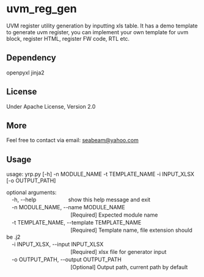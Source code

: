 # uvm_reg_gen
UVM register utility generation by inputting xls table.
It has a demo template to generate uvm register, you can implement your own template for uvm block, register HTML, register FW code, RTL etc.

## Dependency
openpyxl jinja2

## License
Under Apache License, Version 2.0

## More
Feel free to contact via email: seabeam@yahoo.com

## Usage
usage: yrp.py [-h] -n MODULE_NAME -t TEMPLATE_NAME -i INPUT_XLSX [-o OUTPUT_PATH]

optional arguments:  
　-h, --help　　　　　　show this help message and exit  
　-n MODULE_NAME, --name MODULE_NAME  
　　　　　　　　　　　　[Required] Expected module name  
　-t TEMPLATE_NAME, --template TEMPLATE_NAME  
　　　　　　　　　　　　[Required] Template name, file extension should be .j2  
　-i INPUT_XLSX, --input INPUT_XLSX  
　　　　　　　　　　　　[Required] xlsx file for generator input  
　-o OUTPUT_PATH, --output OUTPUT_PATH  
　　　　　　　　　　　　[Optional] Output path, current path by default  

